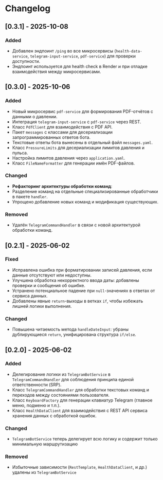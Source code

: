 # Changelog

## [0.3.1] - 2025-10-08
### Added
- Добавлен эндпоинт `/ping` во все микросервисы (`health-data-service`, `telegram-input-service`, `pdf-service`) для проверки доступности.
- Эндпоинт используется для health check в Render и при отладке взаимодействия между микросервисами.

## [0.3.0] - 2025-10-06
### Added
- Новый микросервис `pdf-service` для формирования PDF-отчётов с данными о давлении.
- Интеграция `telegram-input-service` с `pdf-service` через REST.
- Класс `PdfClient` для взаимодействия с PDF API.
- Пакет `messages` с классами для десериализации запрограммированных ответов бота.
- Текстовые ответы бота вынесены в отдельный файл `messages.yaml`.
- Класс `PressureLimits` для десериализации лимитов давления и пульса.
- Настройка лимитов давления через `application.yaml`.
- Класс `FileNameFormatter` для генерации имён PDF-файлов.
### Changed
- **Рефакторинг архитектуры обработки команд**:
 - Разделение команд на отдельные специализированные обработчики в пакете `handler`.
 - Упрощено добавление новых команд и модификация существующих.
### Removed
- Удалён `TelegramCommandHandler` в связи с новой архитектурой обработки команд.

## [0.2.1] - 2025-06-02

### Fixed
- Исправлена ошибка при форматировании записей давления, если данные отсутствуют или недоступны.
- Улучшена обработка некорректного ввода даты: добавлены проверки и сообщения об ошибке.
- Устранено потенциальное падение при `null`-значениях в ответах от сервиса данных.
- Добавлены явные `return`-выходы в ветках `if`, чтобы избежать лишней логики выполнения.

### Changed
- Повышена читаемость метода `handleDateInput`: убраны дублирующиеся `return`, унифицирована структура `if/else`.

## [0.2.0] - 2025-06-02
### Added
- Делегирование логики из `TelegramBotService` в `TelegramCommandHandler` для соблюдения принципа единой ответственности (SRP).
- Класс `TelegramCommandHandler` для обработки текстовых команд и переходов между состояниями пользователя.
- Класс `KeyboardFactory` для генерации клавиатур Telegram (главное меню, подменю и т.п.).
- Класс `HealthDataClient` для взаимодействия с REST API сервиса хранения данных с обработкой ошибок.

### Changed
- `TelegramBotService` теперь делегирует всю логику и содержит только минимальную маршрутизацию

### Removed
- Избыточные зависимости (`RestTemplate`, `HealthDataClient`, и др.) удалены из `TelegramBotService`